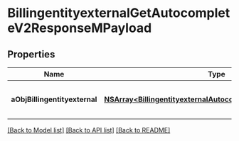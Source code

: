 # BillingentityexternalGetAutocompleteV2ResponseMPayload

## Properties
Name | Type | Description | Notes
------------ | ------------- | ------------- | -------------
**aObjBillingentityexternal** | [**NSArray&lt;BillingentityexternalAutocompleteElementResponse&gt;***](BillingentityexternalAutocompleteElementResponse.md) | An array of Billingentityexternal autocomplete element response. | 

[[Back to Model list]](../README.md#documentation-for-models) [[Back to API list]](../README.md#documentation-for-api-endpoints) [[Back to README]](../README.md)


